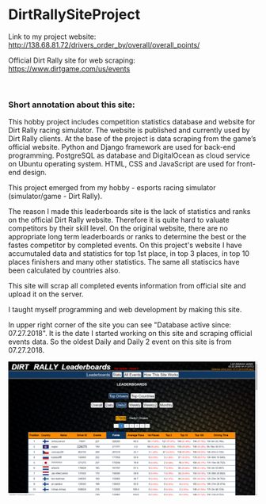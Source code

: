# DirtRallySiteProject

Link to my project website: http://138.68.81.72/drivers_order_by/overall/overall_points/ 

Official Dirt Rally site for web scraping: https://www.dirtgame.com/us/events

<br>

### Short annotation about this site:

This hobby project includes competition statistics database and website for Dirt Rally racing simulator. The website is published and currently used by Dirt Rally clients. At the base of the project is data scraping from the game’s official website. Python and Django framework are used for back-end programming. PostgreSQL as database and DigitalOcean as cloud service on Ubuntu operating system. HTML, CSS and JavaScript are used for front-end design. 

This project emerged from my hobby - esports racing simulator (simulator/game - Dirt Rally).

The reason I made this leaderboards site is the lack of statistics and ranks on the official Dirt Rally website. Therefore it is quite hard to valuate competitors by their skill level. On the original website, there are no appropriate long term leaderboards or ranks to determine the best or the fastes competitor by completed events. On this project's website I have accumutaled data and statistics for top 1st place, in top 3 places, in top 10 places finishers and many other statistics. The same all statiscics have been calculated by countries also.  

This site will scrap all completed events information from official site and upload it on the server.

I taught myself programming and web development by making this site.

In upper right corner of the site you can see "Database active since: 07.27.2018". It is the date I started working on this site
and scraping official events data. So the oldest Daily and Daily 2 event on this site is from 07.27.2018.


![Screenshot](Screenshot.png)
